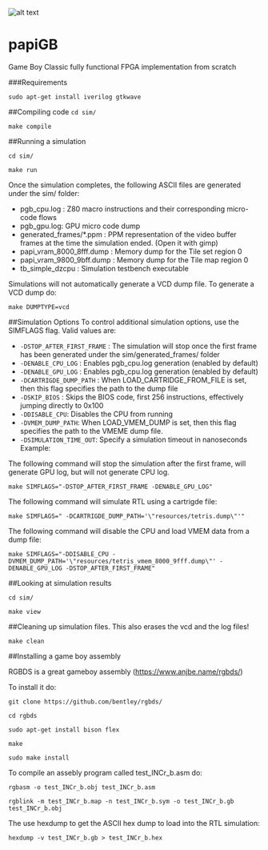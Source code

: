 ![alt text](https://travis-ci.org/diegovalverde/papiGB.svg?branch=master)

# papiGB
Game Boy Classic fully functional FPGA implementation from scratch

###Requirements

`sudo apt-get install iverilog gtkwave`


##Compiling code
`cd sim/`

`make compile`

##Running a simulation

`cd sim/`

`make run`

Once the simulation completes, the following ASCII files are generated under the sim/ folder:

* pgb_cpu.log : Z80 macro instructions and their corresponding micro-code flows
* pgb_gpu.log:      GPU micro code dump
* generated_frames/*.ppm   : PPM representation of the video buffer frames at the time the simulation ended. (Open it with gimp)
* papi_vram_8000_8fff.dump : Memory dump for the Tile set region 0
* papi_vram_9800_9bff.dump : Memory dump for the Tile map region 0
* tb_simple_dzcpu : Simulation testbench executable

Simulations will not automatically generate a VCD dump file.
To generate a VCD dump do:

`make DUMPTYPE=vcd`

##Simulation Options
To control additional simulation options, use the SIMFLAGS flag. Valid values are:

* ``-DSTOP_AFTER_FIRST_FRAME`` : The simulation will stop once the first frame has been generated under the sim/generated_frames/ folder
* ``-DENABLE_CPU_LOG`` : Enables pgb_cpu.log generation (enabled by default)
* ``-DENABLE_GPU_LOG`` : Enables pgb_cpu.log generation (enabled by default)
* ``-DCARTRIGDE_DUMP_PATH`` : When LOAD_CARTRIDGE_FROM_FILE is set, then this flag specifies the path to the dump file
* ``-DSKIP_BIOS`` : Skips the BIOS code, first 256 instructions, effectively jumping directly to 0x100
* ``-DDISABLE_CPU``: Disables the CPU from running
* ``-DVMEM_DUMP_PATH``: When LOAD_VMEM_DUMP is set, then this flag specifies the path to the VMEME dump file.
* ``-DSIMULATION_TIME_OUT``: Specify a simulation timeout in nanoseconds
Example:

The following command will stop the simulation after the first frame, will generate GPU log, but will not generate CPU log.

`make SIMFLAGS="-DSTOP_AFTER_FIRST_FRAME -DENABLE_GPU_LOG"`

The following command will simulate RTL using a cartrigde file:

`make SIMFLAGS=" -DCARTRIGDE_DUMP_PATH='\"resources/tetris.dump\"'"`

The following command will disable the CPU and load VMEM data from a dump file:

`make SIMFLAGS="-DDISABLE_CPU -DVMEM_DUMP_PATH='\"resources/tetris_vmem_8000_9fff.dump\"' -DENABLE_GPU_LOG -DSTOP_AFTER_FIRST_FRAME"`


##Looking at simulation results

`cd sim/`

`make view`

##Cleaning up simulation files.
This also erases the vcd and the log files!

`make clean`

##Installing a game boy assembly

RGBDS is a great gameboy assembly (https://www.anjbe.name/rgbds/)

To install it do:

`git clone https://github.com/bentley/rgbds/`

`cd rgbds`

`sudo apt-get install bison flex`

`make`

`sudo make install`

To compile an assebly program called test_INCr_b.asm do:

`rgbasm -o test_INCr_b.obj test_INCr_b.asm`

`rgblink -m test_INCr_b.map -n test_INCr_b.sym -o test_INCr_b.gb test_INCr_b.obj`

The use hexdump to get the ASCII hex dump to load into the RTL simulation:

`hexdump -v test_INCr_b.gb > test_INCr_b.hex`


